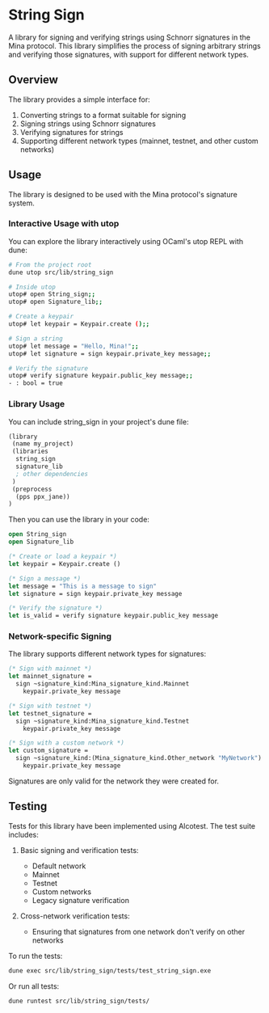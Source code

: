 # String Sign

A library for signing and verifying strings using Schnorr signatures in the Mina
protocol. This library simplifies the process of signing arbitrary strings and
verifying those signatures, with support for different network types.

## Overview

The library provides a simple interface for:

1. Converting strings to a format suitable for signing
2. Signing strings using Schnorr signatures
3. Verifying signatures for strings
4. Supporting different network types (mainnet, testnet, and other custom
   networks)

## Usage

The library is designed to be used with the Mina protocol's signature system.

### Interactive Usage with utop

You can explore the library interactively using OCaml's utop REPL with dune:

```bash
# From the project root
dune utop src/lib/string_sign

# Inside utop
utop# open String_sign;;
utop# open Signature_lib;;

# Create a keypair
utop# let keypair = Keypair.create ();;

# Sign a string
utop# let message = "Hello, Mina!";;
utop# let signature = sign keypair.private_key message;;

# Verify the signature
utop# verify signature keypair.public_key message;;
- : bool = true
```

### Library Usage

You can include string_sign in your project's dune file:

```lisp
(library
 (name my_project)
 (libraries
  string_sign
  signature_lib
  ; other dependencies
 )
 (preprocess
  (pps ppx_jane))
)
```

Then you can use the library in your code:

```ocaml
open String_sign
open Signature_lib

(* Create or load a keypair *)
let keypair = Keypair.create ()

(* Sign a message *)
let message = "This is a message to sign"
let signature = sign keypair.private_key message

(* Verify the signature *)
let is_valid = verify signature keypair.public_key message
```

### Network-specific Signing

The library supports different network types for signatures:

```ocaml
(* Sign with mainnet *)
let mainnet_signature =
  sign ~signature_kind:Mina_signature_kind.Mainnet
    keypair.private_key message

(* Sign with testnet *)
let testnet_signature =
  sign ~signature_kind:Mina_signature_kind.Testnet
    keypair.private_key message

(* Sign with a custom network *)
let custom_signature =
  sign ~signature_kind:(Mina_signature_kind.Other_network "MyNetwork")
    keypair.private_key message
```

Signatures are only valid for the network they were created for.

## Testing

Tests for this library have been implemented using Alcotest. The test suite
includes:

1. Basic signing and verification tests:
   - Default network
   - Mainnet
   - Testnet
   - Custom networks
   - Legacy signature verification

2. Cross-network verification tests:
   - Ensuring that signatures from one network don't verify on other networks

To run the tests:

```bash
dune exec src/lib/string_sign/tests/test_string_sign.exe
```

Or run all tests:

```bash
dune runtest src/lib/string_sign/tests/
```

